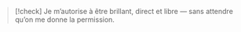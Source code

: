 
>[!check] 
>Je m’autorise à être brillant, direct et libre — sans attendre qu’on me donne la permission.

